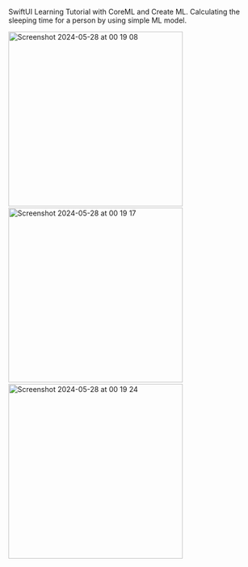 SwiftUI Learning Tutorial with CoreML and Create ML. Calculating the sleeping time for a person by using simple ML model.

<img width="345" alt="Screenshot 2024-05-28 at 00 19 08" src="https://github.com/masnmz/Better-Rest/assets/101047936/fef7f52e-2888-4443-977a-f7731efc4963">
 &nbsp; &nbsp; 
<img width="345" alt="Screenshot 2024-05-28 at 00 19 17" src="https://github.com/masnmz/Better-Rest/assets/101047936/75d31cdd-ca2c-4f06-811a-a144f5386be7">
 &nbsp; &nbsp;
 <img width="345" alt="Screenshot 2024-05-28 at 00 19 24" src="https://github.com/masnmz/Better-Rest/assets/101047936/9b2c1642-57ba-4d36-94f0-5b292a8f7b0f">



